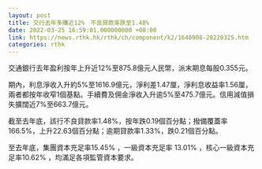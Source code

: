 ```yaml
---
layout: post
title: 交行去年多賺近12%　不良貸款率跌至1.48%
date: 2022-03-25 16:59:01.000000000 +08:00
link: https://news.rthk.hk/rthk/ch/component/k2/1640908-20220325.htm
categories: rthk
---
```


交通銀行去年盈利按年上升近12%至875.8億元人民幣，派末期息每股0.355元。

期內，利息淨收入升約5%至1616.9億元，淨利差1.47厘，淨利息收益率1.56厘，兩者都按年收窄1個基點。手續費及佣金淨收入升逾5%至475.7億元。信用減值損失擴闊近7%至663.7億元。

截至去年底，該行不良貸款率1.48%，按年跌0.19個百分點；撥備覆蓋率166.5%，上升22.63個百分點；逾期貸款率1.33%，跌0.21個百分點。

至去年底，集團資本充足率15.45% ，一級資本充足率 13.01% ，核心一級資本充足率10.62% ，均滿足各項監管資本要求。
